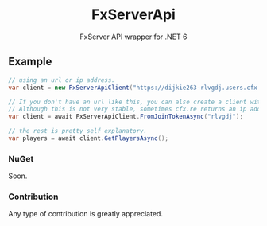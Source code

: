 <div align="center">
 
 # FxServerApi
 
FxServer API wrapper for .NET 6

</div>

## Example
```cs
// using an url or ip address.
var client = new FxServerApiClient("https://dijkie263-rlvgdj.users.cfx.re/");

// If you don't have an url like this, you can also create a client with a join token, ex: https://cfx.re/join/rlvgdj
// Although this is not very stable, sometimes cfx.re returns an ip address which can fail. 
var client = await FxServerApiClient.FromJoinTokenAsync("rlvgdj");

// the rest is pretty self explanatory.
var players = await client.GetPlayersAsync();
```

### NuGet
Soon.

### Contribution
Any type of contribution is greatly appreciated.
